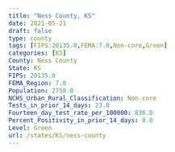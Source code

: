 ```yaml
---
title: "Ness County, KS"
date: 2021-05-21
draft: false
type: county
tags: [FIPS:20135.0,FEMA:7.0,Non-core,Green]
categories: [KS]
County: Ness County
State: KS
FIPS: 20135.0
FEMA_Region: 7.0
Population: 2750.0
NCHS_Urban_Rural_Classification: Non-core
Tests_in_prior_14_days: 23.0
Fourteen_day_test_rate_per_100000: 836.0
Percent_Positivity_in_prior_14_days: 0.0
Level: Green
url: /states/KS/ness-county
---
```



